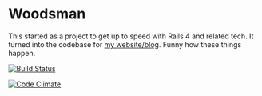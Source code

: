 # Woodsman

This started as a project to get up to speed with Rails 4 and related tech. It turned into the codebase
for [my website/blog](http://iterative.co.nz). Funny how these things happen.

[![Build Status](https://travis-ci.org/jmahoney/woodsman.png?branch=master)](https://travis-ci.org/jmahoney/woodsman)

[![Code Climate](https://codeclimate.com/github/jmahoney/woodsman.png)](https://codeclimate.com/github/jmahoney/woodsman)
